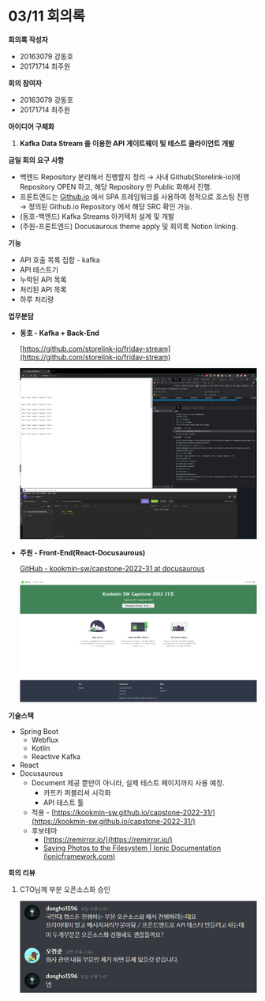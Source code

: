 # 03/11 회의록

**회의록 작성자**

- 20163079 강동호
- 20171714 최주원

**회의 참여자**

- 20163079 강동호
- 20171714 최주원

**아이디어 구체화**

1. **Kafka Data Stream 을 이용한 API 게이트웨이 및 테스트 클라이언트 개발**

**금일 회의 요구 사항**

- 백엔드 Repository 분리해서 진행할지 정리
→ 사내 Github(Storelink-io)에 Repository OPEN 하고, 해당 Repository 만 Public 화해서 진행.
- 프론트엔드는 [Github.io](http://Github.io) 에서 SPA 프레임워크를 사용하여 정적으로 호스팅 진행
→ 정의된 Github.io Repository 에서 해당 SRC 확인 가능.
- (동호-백엔드) Kafka Streams 아키텍처 설계 및 개발
- (주원-프론트엔드) Docusaurous theme apply 및 회의록 Notion linking.

**기능**

- API 호출 목록 집합 - kafka
- API 테스트기
- 누락된 API 목록
- 처리된 API 목록
- 하루 처리량

**업무분담**

- **동호 - Kafka + Back-End**
    
    [https://github.com/storelink-io/friday-stream](https://github.com/storelink-io/friday-stream)
    
    ![Untitled](image/Untitled.png)
    

- **주원 - Front-End(React-Docusaurous)**
    
    [GitHub - kookmin-sw/capstone-2022-31 at docusaurous](https://github.com/kookmin-sw/capstone-2022-31/tree/docusaurous)
    
    ![Untitled](image/Untitled%201.png)
    

**기술스택**

- Spring Boot
    - Webflux
    - Kotlin
    - Reactive Kafka
- React
- Docusaurous
    - Document 제공 뿐만이 아니라, 실제 테스트 페이지까지 사용 예정.
        - 카프카 퍼블리셔 시각화
        - API 테스트 툴
    - 적용 - [https://kookmin-sw.github.io/capstone-2022-31/](https://kookmin-sw.github.io/capstone-2022-31/)
    - 후보테마
        - [https://remirror.io/](https://remirror.io/)
        - [Saving Photos to the Filesystem | Ionic Documentation (](https://ionicframework.com/docs/angular/your-first-app/saving-photos)[ionicframework.com](https://app.tryeraser.com/integration/gather/ionicframework.com)[)](https://ionicframework.com/docs/angular/your-first-app/saving-photos)

**회의 리뷰**

1. CTO님께 부분 오픈소스화 승인
    
    ![Untitled](image/Untitled%202.png)